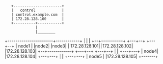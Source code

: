        +----------------------+
       |   control            |
       | control.example.com  |
       | 172.28.128.100       |
       +----------+-----------+
                  |
                  |________
   +-----------------------+------------+
   |            |            |
+--+-----------+        +---+--+     +---+--+
| node1         |     |node2|     |node3|
| 172.28.128.101|  |172.28.128.102|  |172.28.128.103|
+--+------------+     +---+--+     +---+--+
                |
                |
              +---+---+
              | node4|
              |172.28.128.104|
              +---+---+
                  |
                  |
              +---+---+
              | node5        |
              |172.28.128.105|
              +-------+
